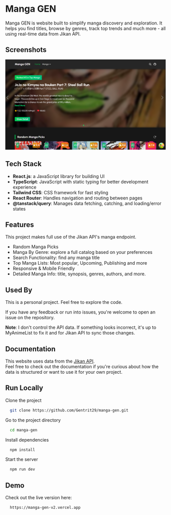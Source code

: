 # Manga GEN

Manga GEN is website built to simplify manga discovery and exploration. It helps you find titles, browse by genres, track top trends and much more - all using real-time data from Jikan API.

## Screenshots

![App Screenshot](/public/mangagen.PNG)

## Tech Stack

- **React.js**: a JavaScript library for building UI
- **TypeScript**: JavaScript with static typing for better development experience
- **Tailwind CSS**: CSS framework for fast styling
- **React Router**: Handles navigation and routing between pages
- **@tanstack/query**: Manages data fetching, catching, and loading/error states

## Features

This project makes full use of the Jikan API's manga endpoint.

- Random Manga Picks
- Manga By Genre: explore a full catalog based on your preferences
- Search Functionality: find any manga title
- Top Manga Lists: Most popular, Upcoming, Publishing and more
- Responsive & Mobile Friendly
- Detailed Manga Info: title, synopsis, genres, authors, and more.

## Used By

This is a personal project. Feel free to explore the code.

If you have any feedback or run into issues, you're welcome to open an issue on the repository.

**Note**: I don't control the API data. If something looks incorrect, it's up to MyAnimeList to fix it and for Jikan API to sync those changes.

## Documentation

This website uses data from the [Jikan API](https://docs.api.jikan.moe/).  
Feel free to check out the documentation if you're curious about how the data is structured or want to use it for your own project.

## Run Locally

Clone the project

```bash
  git clone https://github.com/Gentrit29/manga-gen.git
```

Go to the project directory

```bash
  cd manga-gen
```

Install dependencies

```bash
  npm install
```

Start the server

```bash
  npm run dev
```

## Demo

Check out the live version here:

```bash
  https://manga-gen-v2.vercel.app
```
